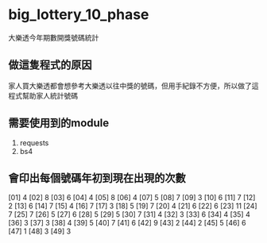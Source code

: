 # big_lottery_10_phase
大樂透今年期數開獎號碼統計

## 做這隻程式的原因
家人買大樂透都會想參考大樂透以往中獎的號碼，但用手紀錄不方便，所以做了這程式幫助家人統計號碼

## 需要使用到的module
1. requests
2. bs4

## 會印出每個號碼年初到現在出現的次數
[01] 4		[02] 8		[03] 6		[04] 4		[05] 8		[06] 4		[07] 5		[08] 7		[09] 3		[10] 6
[11] 7		[12] 2		[13] 6		[14] 7		[15] 4		[16] 7		[17] 3		[18] 5		[19] 7		[20] 4
[21] 6		[22] 6		[23] 11		[24] 7		[25] 7		[26] 5		[27] 6		[28] 5		[29] 5		[30] 7
[31] 4		[32] 3		[33] 6		[34] 4		[35] 4		[36] 3		[37] 3		[38] 4		[39] 5		[40] 7
[41] 6		[42] 9		[43] 2		[44] 2		[45] 5		[46] 6		[47] 1		[48] 3		[49] 3		
